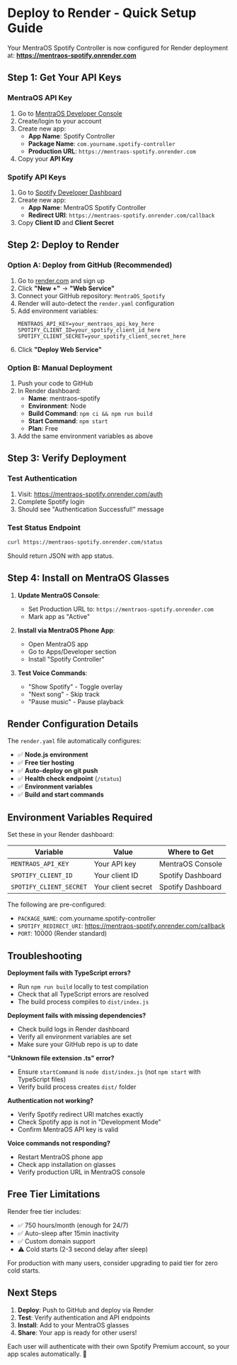 # Deploy to Render - Quick Setup Guide

Your MentraOS Spotify Controller is now configured for Render deployment at: **https://mentraos-spotify.onrender.com**

## Step 1: Get Your API Keys

### MentraOS API Key
1. Go to [MentraOS Developer Console](https://console.mentra.glass)
2. Create/login to your account
3. Create new app:
   - **App Name**: Spotify Controller
   - **Package Name**: `com.yourname.spotify-controller`
   - **Production URL**: `https://mentraos-spotify.onrender.com`
4. Copy your **API Key**

### Spotify API Keys
1. Go to [Spotify Developer Dashboard](https://developer.spotify.com/dashboard)
2. Create new app:
   - **App Name**: MentraOS Spotify Controller
   - **Redirect URI**: `https://mentraos-spotify.onrender.com/callback`
3. Copy **Client ID** and **Client Secret**

## Step 2: Deploy to Render

### Option A: Deploy from GitHub (Recommended)
1. Go to [render.com](https://render.com) and sign up
2. Click **"New +"** → **"Web Service"**
3. Connect your GitHub repository: `MentraOS_Spotify`
4. Render will auto-detect the `render.yaml` configuration
5. Add environment variables:
   ```
   MENTRAOS_API_KEY=your_mentraos_api_key_here
   SPOTIFY_CLIENT_ID=your_spotify_client_id_here
   SPOTIFY_CLIENT_SECRET=your_spotify_client_secret_here
   ```
6. Click **"Deploy Web Service"**

### Option B: Manual Deployment
1. Push your code to GitHub
2. In Render dashboard:
   - **Name**: mentraos-spotify
   - **Environment**: Node
   - **Build Command**: `npm ci && npm run build`
   - **Start Command**: `npm start`
   - **Plan**: Free
3. Add the same environment variables as above

## Step 3: Verify Deployment

### Test Authentication
1. Visit: https://mentraos-spotify.onrender.com/auth
2. Complete Spotify login
3. Should see "Authentication Successful!" message

### Test Status Endpoint
```bash
curl https://mentraos-spotify.onrender.com/status
```
Should return JSON with app status.

## Step 4: Install on MentraOS Glasses

1. **Update MentraOS Console**:
   - Set Production URL to: `https://mentraos-spotify.onrender.com`
   - Mark app as "Active"

2. **Install via MentraOS Phone App**:
   - Open MentraOS app
   - Go to Apps/Developer section
   - Install "Spotify Controller"

3. **Test Voice Commands**:
   - "Show Spotify" - Toggle overlay
   - "Next song" - Skip track
   - "Pause music" - Pause playback

## Render Configuration Details

The `render.yaml` file automatically configures:
- ✅ **Node.js environment**
- ✅ **Free tier hosting**
- ✅ **Auto-deploy on git push**
- ✅ **Health check endpoint** (`/status`)
- ✅ **Environment variables**
- ✅ **Build and start commands**

## Environment Variables Required

Set these in your Render dashboard:

| Variable | Value | Where to Get |
|----------|--------|--------------|
| `MENTRAOS_API_KEY` | Your API key | MentraOS Console |
| `SPOTIFY_CLIENT_ID` | Your client ID | Spotify Dashboard |
| `SPOTIFY_CLIENT_SECRET` | Your client secret | Spotify Dashboard |

The following are pre-configured:
- `PACKAGE_NAME`: com.yourname.spotify-controller
- `SPOTIFY_REDIRECT_URI`: https://mentraos-spotify.onrender.com/callback
- `PORT`: 10000 (Render standard)

## Troubleshooting

**Deployment fails with TypeScript errors?**
- Run `npm run build` locally to test compilation
- Check that all TypeScript errors are resolved
- The build process compiles to `dist/index.js`

**Deployment fails with missing dependencies?**
- Check build logs in Render dashboard
- Verify all environment variables are set
- Make sure your GitHub repo is up to date

**"Unknown file extension .ts" error?**
- Ensure `startCommand` is `node dist/index.js` (not `npm start` with TypeScript files)
- Verify build process creates `dist/` folder

**Authentication not working?**
- Verify Spotify redirect URI matches exactly
- Check Spotify app is not in "Development Mode"
- Confirm MentraOS API key is valid

**Voice commands not responding?**
- Restart MentraOS phone app
- Check app installation on glasses
- Verify production URL in MentraOS console

## Free Tier Limitations

Render free tier includes:
- ✅ 750 hours/month (enough for 24/7)
- ✅ Auto-sleep after 15min inactivity
- ✅ Custom domain support
- ⚠️ Cold starts (2-3 second delay after sleep)

For production with many users, consider upgrading to paid tier for zero cold starts.

## Next Steps

1. **Deploy**: Push to GitHub and deploy via Render
2. **Test**: Verify authentication and API endpoints
3. **Install**: Add to your MentraOS glasses
4. **Share**: Your app is ready for other users!

Each user will authenticate with their own Spotify Premium account, so your app scales automatically. 🎉